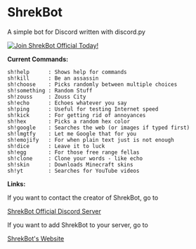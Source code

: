 # ShrekBot
A simple bot for Discord written with discord.py

[![Join ShrekBot Official Today!](https://discordapp.com/api/guilds/421840338907299841/widget.png?style=banner2)](https://discord.gg/2anYtuD)

**Current Commands:**
```fix
sh!help      : Shows help for commands
sh!kill      : Be an assassin
sh!choose    : Picks randomly between multiple choices
sh!something : Random Stuff
sh!zouss     : Zouss City
sh!echo      : Echoes whatever you say
sh!ping      : Useful for testing Internet speed
sh!kick      : For getting rid of annoyances
sh!hex       : Picks a random hex color
sh!google    : Searches the web (or images if typed first)
sh!lmgtfy    : Let me Google that for you
sh!emojify   : For when plain text just is not enough
sh!dice      : Leave it to luck
sh!egg       : For those free range fellas
sh!clone     : Clone your words - like echo
sh!skin      : Downloads Minecraft skins
sh!yt        : Searches for YouTube videos
```
**Links:**

If you want to contact the creator of ShrekBot, go to

[ShrekBot Official Discord Server](https://alexapps99.github.io/ShrekBot/server "Join ShrekBot's Server!")


If you want to add ShrekBot to your server, go to 

[ShrekBot's Website](https://alexapps99.github.io/ShrekBot "Get ShrekBot on your server!")

